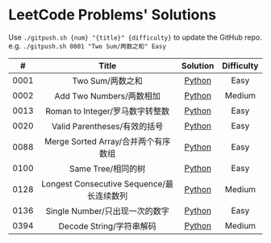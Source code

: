 # LeetCode Problems' Solutions

Use `./gitpush.sh {num} "{title}" {difficulty}` to update the GitHub repo.  
e.g. `./gitpush.sh 0001 "Two Sum/两数之和" Easy`

|#|Title|Solution|Difficulty|
|:-:|:-:|:-:|:-:|
| 0001 | Two Sum/两数之和 | [Python](https://github.com/YanY-Henry/LeetCode/blob/main/code/0001.py) | Easy |
| 0002 | Add Two Numbers/两数相加 | [Python](https://github.com/YanY-Henry/LeetCode/blob/main/code/0002.py) | Medium |
| 0013 | Roman to Integer/罗马数字转整数 | [Python](https://github.com/YanY-Henry/LeetCode/blob/main/code/0013.py) | Easy |
| 0020 | Valid Parentheses/有效的括号 | [Python](https://github.com/YanY-Henry/LeetCode/blob/main/code/0020.py) | Easy |
| 0088 | Merge Sorted Array/合并两个有序数组 | [Python](https://github.com/YanY-Henry/LeetCode/blob/main/code/0088.py) | Easy |
| 0100 | Same Tree/相同的树 | [Python](https://github.com/YanY-Henry/LeetCode/blob/main/code/0100.py) | Easy |
| 0128 | Longest Consecutive Sequence/最长连续数列 | [Python](https://github.com/YanY-Henry/LeetCode/blob/main/code/0128.py) | Medium |
| 0136 | Single Number/只出现一次的数字 | [Python](https://github.com/YanY-Henry/LeetCode/blob/main/code/0136.py) | Easy |
| 0394 | Decode String/字符串解码 | [Python](https://github.com/YanY-Henry/LeetCode/blob/main/code/0394.py) | Medium |
